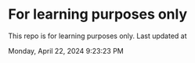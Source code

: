 # For learning purposes only
This repo is for learning purposes only.
Last updated at

Monday, April 22, 2024 9:23:23 PM

